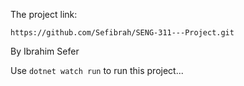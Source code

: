 The project link:

```
https://github.com/Sefibrah/SENG-311---Project.git
```

By Ibrahim Sefer

Use ```dotnet watch run``` to run this project...